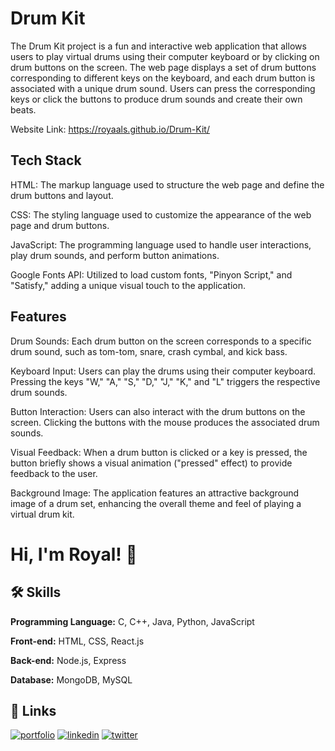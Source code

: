 
# Drum Kit

The Drum Kit project is a fun and interactive web application that allows users to play virtual drums using their computer keyboard or by clicking on drum buttons on the screen. The web page displays a set of drum buttons corresponding to different keys on the keyboard, and each drum button is associated with a unique drum sound. Users can press the corresponding keys or click the buttons to produce drum sounds and create their own beats.

Website Link: https://royaals.github.io/Drum-Kit/


## Tech Stack

HTML: The markup language used to structure the web page and define the drum buttons and layout.

CSS: The styling language used to customize the appearance of the web page and drum buttons.

JavaScript: The programming language used to handle user interactions, play drum sounds, and perform button animations.

Google Fonts API: Utilized to load custom fonts, "Pinyon Script," and "Satisfy," adding a unique visual touch to the application.
## Features

Drum Sounds: Each drum button on the screen corresponds to a specific drum sound, such as tom-tom, snare, crash cymbal, and kick bass.

Keyboard Input: Users can play the drums using their computer keyboard. Pressing the keys "W," "A," "S," "D," "J," "K," and "L" triggers the respective drum sounds.

Button Interaction: Users can also interact with the drum buttons on the screen. Clicking the buttons with the mouse produces the associated drum sounds.

Visual Feedback: When a drum button is clicked or a key is pressed, the button briefly shows a visual animation ("pressed" effect) to provide feedback to the user.

Background Image: The application features an attractive background image of a drum set, enhancing the overall theme and feel of playing a virtual drum kit.
# Hi, I'm Royal! 👋






## 🛠 Skills


**Programming Language:** C, C++, Java, Python, JavaScript

**Front-end:** HTML, CSS, React.js

**Back-end:** Node.js, Express

**Database:** MongoDB, MySQL

## 🔗 Links
[![portfolio](https://img.shields.io/badge/my_portfolio-000?style=for-the-badge&logo=ko-fi&logoColor=white)](https://github.com/royaals/Personal-Portfolio)
[![linkedin](https://img.shields.io/badge/linkedin-0A66C2?style=for-the-badge&logo=linkedin&logoColor=white)](https://www.linkedin.com/in/royal-s)
[![twitter](https://img.shields.io/badge/twitter-1DA1F2?style=for-the-badge&logo=twitter&logoColor=white)](https://twitter.com/RoyalSalins?t=p5gofDCS1vnbUB89e_A_-A&s=09)
